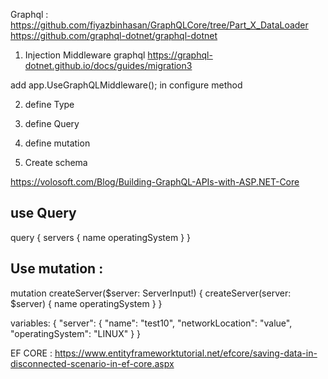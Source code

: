 ﻿
Graphql :
https://github.com/fiyazbinhasan/GraphQLCore/tree/Part_X_DataLoader
https://github.com/graphql-dotnet/graphql-dotnet

1) Injection Middleware graphql
https://graphql-dotnet.github.io/docs/guides/migration3

add app.UseGraphQLMiddleware(); in configure method

2) define Type

3) define Query

4) define mutation


2) Create schema




https://volosoft.com/Blog/Building-GraphQL-APIs-with-ASP.NET-Core


## use Query
query {
	servers {
		name
		operatingSystem
	}
}

## Use mutation :
mutation createServer($server: ServerInput!) {
   createServer(server: $server)
	{
		name
		operatingSystem
	}
}

variables:
{
  "server":
  {
    "name": "test10",
    "networkLocation": "value",
    "operatingSystem": "LINUX"
  }
}

EF CORE : 
https://www.entityframeworktutorial.net/efcore/saving-data-in-disconnected-scenario-in-ef-core.aspx